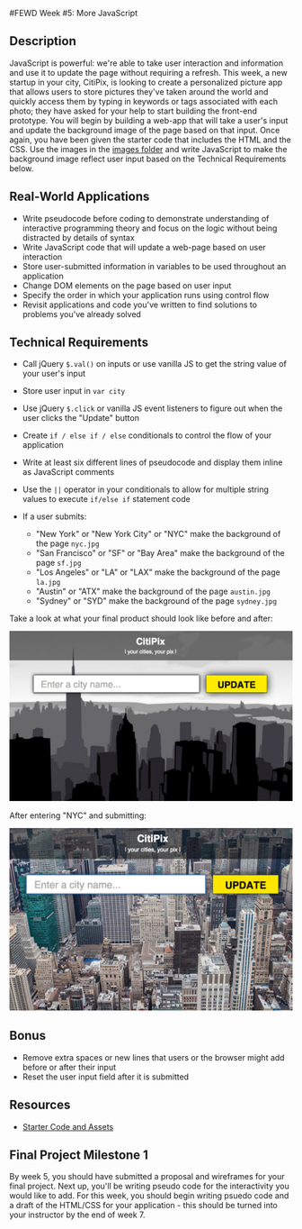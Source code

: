 #FEWD Week #5: More JavaScript

## Description

JavaScript is powerful: we're able to take user interaction and information and
use it to update the page without requiring a refresh. This week, a new startup
in your city, CitiPix, is looking to create a personalized picture app that
allows users to store pictures they've taken around the world and quickly
access them by typing in keywords or tags associated with each photo; they have
asked for your help to start building the front-end prototype. You will begin
by building a web-app that will take a user's input and update the background
image of the page based on that input. Once again, you have been given the
starter code that includes the HTML and the CSS. Use the images in the [images
folder](starter_code/images) and write JavaScript to make the background image
reflect user input based on the Technical Requirements  below.

## Real-World Applications

- Write pseudocode before coding to demonstrate understanding of interactive
  programming theory and focus on the logic without being distracted by details
  of syntax
- Write JavaScript code that will update a web-page based on user interaction
- Store user-submitted information in variables to be used throughout an application
- Change DOM elements on the page based on user input
- Specify the order in which your application runs using control flow
- Revisit applications and code you've written to find solutions to problems you've already solved

## Technical Requirements

- Call jQuery ```$.val()``` on inputs or use vanilla JS to get the string value of your user's input
- Store user input in ```var city```
- Use jQuery ```$.click``` or vanilla JS event listeners to figure out when the user clicks the "Update" button
- Create ```if / else if / else``` conditionals to control the flow of your application
- Write at least six different lines of pseudocode and display them inline as JavaScript comments
- Use the ```||``` operator in your conditionals to allow for multiple string values to execute ```if/else if``` statement code
- If a user submits:

  - "New York" or "New York City" or "NYC" make the background of the page `nyc.jpg`
  - "San Francisco" or "SF" or "Bay Area" make the background of the page `sf.jpg`
  - "Los Angeles" or "LA" or "LAX" make the background of the page `la.jpg`
  - "Austin" or "ATX" make the background of the page `austin.jpg`
  - "Sydney" or "SYD" make the background of the page `sydney.jpg`

Take a look at what your final product should look like before and after:

![Deliverable](./citipix_solution.png)

After entering "NYC" and submitting:

![Deliverable](./citipix_solution_nyc.png)

## Bonus

- Remove extra spaces or new lines that users or the browser might add before
  or after their input
- Reset the user input field after it is submitted

## Resources

- [Starter Code and Assets](starter_code/)

## Final Project Milestone 1

By week 5, you should have submitted a proposal and wireframes for your final
project. Next up, you'll be writing pseudo code for the interactivity you would
like to add.  For this week, you should begin writing psuedo code and a draft
of the HTML/CSS for your application - this should be turned into your
instructor by the end of week 7.
